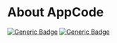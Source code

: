 # About AppCode
[![Generic Badge](https://img.shields.io/badge/JetBrains-Tools-blue.svg)](https://www.jetbrains.com)
[![Generic Badge](https://img.shields.io/badge/CodeOps.Tech-blue.svg)](https://www.jetbrains.com)
